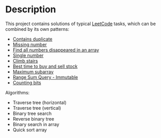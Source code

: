 # Description
This project contains solutions of typical [LeetCode](https://leetcode.com) tasks, which can be combined by its own patterns:
- [Contains duplicate](https://leetcode.com/problems/contains-duplicate)
- [Missing number](https://leetcode.com/problems/missing-number)
- [Find all numbers disappeared in an array](https://leetcode.com/problems/find-all-numbers-disappeared-in-an-array)
- [Single number](https://leetcode.com/problems/single-number)
- [Climb stairs](https://leetcode.com/problems/climbing-stairs)
- [Best time to buy and sell stock](https://leetcode.com/problems/best-time-to-buy-and-sell-stock)
- [Maximum subarray](https://leetcode.com/problems/maximum-subarray)
- [Range Sum Query - Immutable](https://leetcode.com/problems/range-sum-query-immutable)
- [Counting bits](https://leetcode.com/problems/counting-bits)

Algorithms:
- Traverse tree (horizontal)
- Traverse tree (vertical)
- Binary tree search
- Reverse binary tree
- Binary search in array
- Quick sort array
